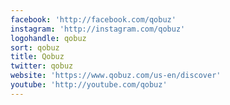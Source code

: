 ```yaml
---
facebook: 'http://facebook.com/qobuz'
instagram: 'http://instagram.com/qobuz'
logohandle: qobuz
sort: qobuz
title: Qobuz
twitter: qobuz
website: 'https://www.qobuz.com/us-en/discover'
youtube: 'http://youtube.com/qobuz'
---
```

